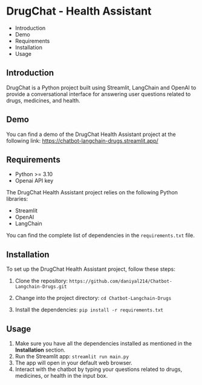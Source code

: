 # DrugChat - Health Assistant

* Introduction
* Demo
* Requirements
* Installation
* Usage

## Introduction
DrugChat is a Python project built using Streamlit, LangChain and OpenAI to provide a conversational interface for answering user questions related to drugs, medicines, and health.

## Demo
You can find a demo of the DrugChat Health Assistant project at the following link:
https://chatbot-langchain-drugs.streamlit.app/

## Requirements
* Python >= 3.10
* Openai API key

The DrugChat Health Assistant project relies on the following Python libraries:
* Streamlit
* OpenAI
* LangChain

You can find the complete list of dependencies in the `requirements.txt` file.

## Installation
To set up the DrugChat Health Assistant project, follow these steps:

1. Clone the repository:
`https://github.com/daniyal214/Chatbot-Langchain-Drugs.git
`

2. Change into the project directory:
`cd Chatbot-Langchain-Drugs`

3. Install the dependencies:
`pip install -r requirements.txt
`

## Usage
1. Make sure you have all the dependencies installed as mentioned in the <b>Installation</b> section.
2. Run the Streamlit app:
`streamlit run main.py
`
3. The app will open in your default web browser.
4. Interact with the chatbot by typing your questions related to drugs, medicines, or health in the input box.


